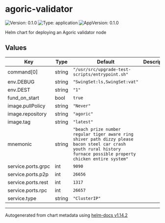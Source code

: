 # agoric-validator

![Version: 0.1.0](https://img.shields.io/badge/Version-0.1.0-informational?style=flat-square) ![Type: application](https://img.shields.io/badge/Type-application-informational?style=flat-square) ![AppVersion: 0.1.0](https://img.shields.io/badge/AppVersion-0.1.0-informational?style=flat-square)

Helm chart for deploying an Agoric validator node

## Values

| Key | Type | Default | Description |
|-----|------|---------|-------------|
| command[0] | string | `"/usr/src/upgrade-test-scripts/entrypoint.sh"` |  |
| env.DEBUG | string | `"SwingSet:ls,SwingSet:vat"` |  |
| env.DEST | string | `"1"` |  |
| fund_on_start | bool | `true` |  |
| image.pullPolicy | string | `"Never"` |  |
| image.repository | string | `"agoric"` |  |
| image.tag | string | `"latest"` |  |
| mnemonic | string | `"beach prize number regular tiger aware ring shiver path dizzy please bacon steel car crash youth rural history furnace possible property chicken entire system"` |  |
| service.ports.grpc | int | `9090` |  |
| service.ports.p2p | int | `26656` |  |
| service.ports.rest | int | `1317` |  |
| service.ports.rpc | int | `26657` |  |
| service.type | string | `"ClusterIP"` |  |

----------------------------------------------
Autogenerated from chart metadata using [helm-docs v1.14.2](https://github.com/norwoodj/helm-docs/releases/v1.14.2)
